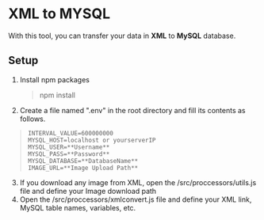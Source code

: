 # XML to MYSQL

With this tool, you can transfer your data in **XML** to **MySQL** database.


## Setup
1.	Install npm packages
	>npm install

2. Create a file named ".env" in the root directory and fill its contents as follows.

    
>     INTERVAL_VALUE=600000000
>     MYSQL_HOST=localhost or yourserverIP
>     MYSQL_USER=**Username**
>     MYSQL_PASS=**Password**
>     MYSQL_DATABASE=**DatabaseName**
>     IMAGE_URL=**Image Upload Path** 
  3.  If you download any image from XML, open the /src/proccessors/utils.js file and define your Image download path
  4. Open the /src/proccessors/xmlconvert.js file and define your XML link, MySQL table names, variables, etc.
